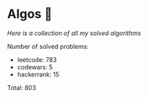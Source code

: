 # Algos 🏯

_Here is a collection of all my solved algorithms_

Number of solved problems:
- leetcode: 783
- codewars: 5
- hackerrank: 15

Total: 803
